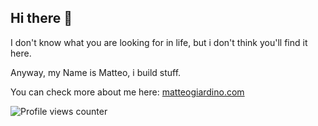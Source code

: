 ## Hi there 👋
I don't know what you are looking for in life, but i don't think you'll find it here.

Anyway, my Name is Matteo, i build stuff.

You can check more about me here: [matteogiardino.com](https://matteogiardino.com?utm_source=github.com&utm_medium=profile)

![Profile views counter](https://komarev.com/ghpvc/?username=gatteo&color=orange)
<!--
**gatteo/gatteo** is a ✨ _special_ ✨ repository because its `README.md` (this file) appears on your GitHub profile.

Here are some ideas to get you started:

- 🔭 I’m currently working on ...
- 🌱 I’m currently learning ...
- 👯 I’m looking to collaborate on ...
- 🤔 I’m looking for help with ...
- 💬 Ask me about ...
- 📫 How to reach me: ...
- 😄 Pronouns: ...
- ⚡ Fun fact: ...
-->
